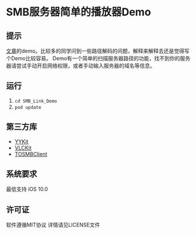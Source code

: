 # SMB服务器简单的播放器Demo

## 提示
[文章](https://www.jianshu.com/p/20dc55deb93d)的demo。比较多的同学问到一些路径解码的问题，解释来解释去还是觉得写个Demo比较容易。
Demo有一个简单的扫描服务器路径的功能，找不到你的服务器请尝试手动开启网络权限，或者手动输入服务器的域名等信息。
## 运行
1. `cd SMB_Link_Demo`
2.  `pod update`

## 第三方库
* [YYKit](https://github.com/ibireme/YYKit)
* [VLCKit](https://code.videolan.org/videolan/VLCKit)
* [TOSMBClient](https://github.com/TimOliver/TOSMBClient)

## 系统要求
最低支持 iOS 10.0

## 许可证
软件遵循MIT协议 详情请见LICENSE文件
